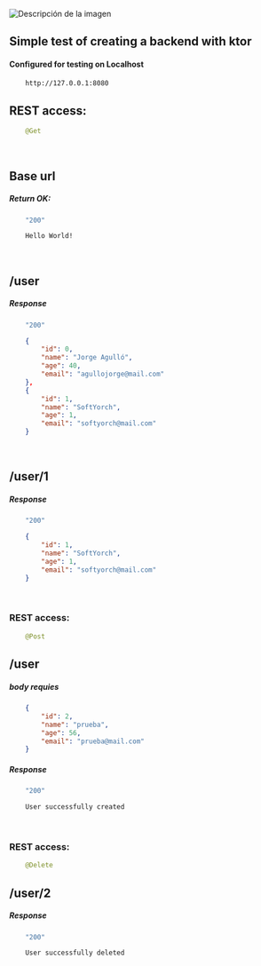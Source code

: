 ![Descripción de la imagen](https://ktor.io/docs/images/ktor_logo_dark.svg)

## Simple test of creating a backend with ktor

#### Configured for testing on Localhost

```html
    http://127.0.0.1:8080
```
## REST access:
```java
    @Get
```
<br>

## Base url
##### Return OK:

```java
    "200"
```
```html
    Hello World!
```

<br>

## /user
##### Response

```java
    "200"
```
```json
    {
        "id": 0,
        "name": "Jorge Agulló",
        "age": 40,
        "email": "agullojorge@mail.com"
    },
    {
        "id": 1,
        "name": "SoftYorch",
        "age": 1,
        "email": "softyorch@mail.com"
    }
```

<br>

## /user/1
##### Response
```java
    "200"
```
```json
    {
        "id": 1,
        "name": "SoftYorch",
        "age": 1,
        "email": "softyorch@mail.com"
    }
```

<br>

### REST access:
```java
    @Post
```
## /user
##### body requies
```json
    {
        "id": 2,
        "name": "prueba",
        "age": 56,
        "email": "prueba@mail.com"
    }
```
##### Response
```java
    "200"
```
```html
    User successfully created
```
<br>

### REST access:
```java
    @Delete
```

## /user/2
##### Response
```java
    "200"
```
```html
    User successfully deleted
```

